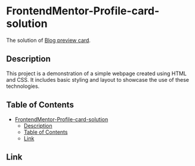 # FrontendMentor-Profile-card-solution

The solution of [Blog preview card](https://www.frontendmentor.io/challenges/blog-preview-card-ckPaj01IcS).

## Description

This project is a demonstration of a simple webpage created using HTML and CSS. It includes basic styling and layout to showcase the use of these technologies.

## Table of Contents

- [FrontendMentor-Profile-card-solution](#project-name)
  - [Description](#description)
  - [Table of Contents](#table-of-contents)
  - [Link](#usage)

## Link
